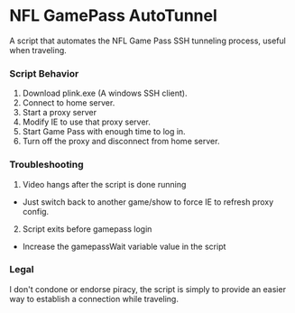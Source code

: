 # NFL GamePass AutoTunnel

A script that automates the NFL Game Pass SSH tunneling process, useful when traveling.

### Script Behavior
1. Download plink.exe (A windows SSH client).
2. Connect to home server.
3. Start a proxy server
4. Modify IE to use that proxy server.
5. Start Game Pass with enough time to log in.
6. Turn off the proxy and disconnect from home server.

### Troubleshooting
1. Video hangs after the script is done running
  * Just switch back to another game/show to force IE to refresh proxy config.
2. Script exits before gamepass login
  * Increase the gamepassWait variable value in the script

### Legal
I don't condone or endorse piracy, the script is simply to provide an easier way to establish a connection while traveling.